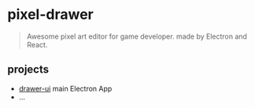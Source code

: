 # pixel-drawer

> Awesome pixel art editor for game developer. made by Electron and React.

## projects

* [drawer-ui](./drawer-ui/README.md) main Electron App
* ...

